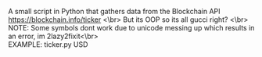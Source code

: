 A small script in Python that gathers data from the Blockchain API https://blockchain.info/ticker <\br>
But its OOP so its all gucci right? <\br>
NOTE: Some symbols dont work due to unicode messing up which results in an error, im 2lazy2fixit<\br>
<br>
EXAMPLE: ticker.py USD
